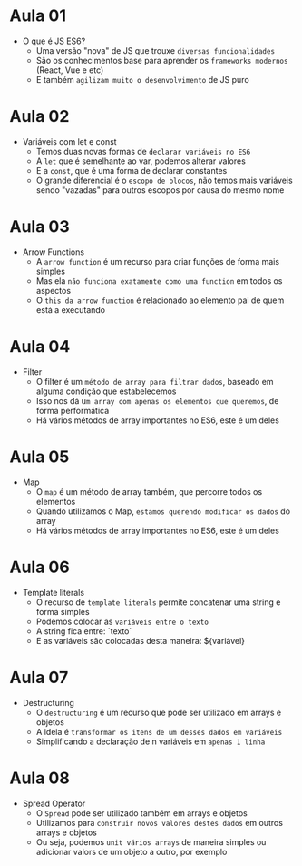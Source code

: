 # Aula 01

- O que é JS ES6?
  - Uma versão "nova" de JS que trouxe `diversas funcionalidades`
  - São os conhecimentos base para aprender os `frameworks modernos` (React, Vue e etc)
  - E também `agilizam muito o desenvolvimento` de JS puro

# Aula 02

- Variáveis com let e const
  - Temos duas novas formas de `declarar variáveis no ES6`
  - A `let` que é semelhante ao var, podemos alterar valores
  - E a `const`, que é uma forma de declarar constantes
  - O grande diferencial é o `escopo de blocos`, não temos mais variáveis sendo "vazadas" para outros escopos por causa do mesmo nome

# Aula 03

- Arrow Functions
  - A `arrow function` é um recurso para criar funções de forma mais simples
  - Mas ela `não funciona exatamente como uma function` em todos os aspectos
  - O `this da arrow function` é relacionado ao elemento pai de quem está a executando

# Aula 04

- Filter
  - O filter é um `método de array para filtrar dados`, baseado em alguma condição que estabelecemos
  - Isso nos dá u`m array com apenas os elementos que queremos`, de forma performática
  - Há vários métodos de array importantes no ES6, este é um deles

# Aula 05

- Map
  - O `map` é um método de array também, que percorre todos os elementos
  - Quando utilizamos o Map, `estamos querendo modificar os dados` do array
  - Há vários métodos de array importantes no ES6, este é um deles

# Aula 06

- Template literals
  - O recurso de `template literals` permite concatenar uma string e forma simples
  - Podemos colocar as `variáveis entre o texto`
  - A string fica entre: \`texto\`
  - E as variáveis são colocadas desta maneira: ${variável}

# Aula 07

- Destructuring
  - O `destructuring` é um recurso que pode ser utilizado em arrays e objetos
  - A ideia é `transformar os itens de um desses dados em variáveis`
  - Simplificando a declaração de n variáveis em `apenas 1 linha`

# Aula 08

- Spread Operator
  - O `Spread` pode ser utilizado também em arrays e objetos
  - Utilizamos para `construir novos valores destes dados` em outros arrays e objetos
  - Ou seja, podemos `unit vários arrays` de maneira simples ou adicionar valors de um objeto a outro, por exemplo
